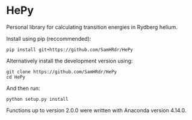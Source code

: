 # HePy
Personal library for calculating transition energies in Rydberg helium. 

Install using pip (reccommended):
```
pip install git+https://github.com/SamHRdr/HePy
```

Alternatively install the development version using:
```
git clone https://github.com/SamHRdr/HePy
cd HePy
```

And then run:
```
python setup.py install
```

Functions up to version 2.0.0 were written with Anaconda version 4.14.0.
